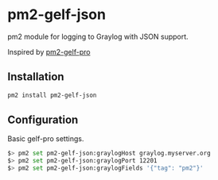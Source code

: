 # pm2-gelf-json

pm2 module for logging to Graylog with JSON support.

Inspired by [pm2-gelf-pro](https://github.com/sethblack/pm2-gelf-pro)

## Installation

```sh
pm2 install pm2-gelf-json
```

## Configuration

Basic gelf-pro settings.

```sh
$> pm2 set pm2-gelf-json:graylogHost graylog.myserver.org
$> pm2 set pm2-gelf-json:graylogPort 12201
$> pm2 set pm2-gelf-json:graylogFields '{"tag": "pm2"}'
```
